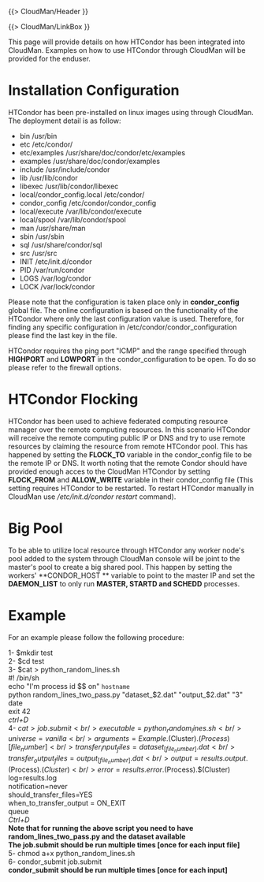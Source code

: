 {{> CloudMan/Header }}

{{> CloudMan/LinkBox }}

This page will provide details on how HTCondor has been integrated into CloudMan. Examples on how to use HTCondor through CloudMan will be provided for the enduser.

# Installation Configuration

HTCondor has been pre-installed on linux images using through CloudMan. The deployment detail is as follow:

* bin                          /usr/bin
* etc                          /etc/condor/
* etc/examples                 /usr/share/doc/condor/etc/examples
* examples                     /usr/share/doc/condor/examples
* include                      /usr/include/condor
* lib                          /usr/lib/condor
* libexec                      /usr/lib/condor/libexec
* local/condor_config.local    /etc/condor/
* condor_config                /etc/condor/condor_config
* local/execute                /var/lib/condor/execute
* local/spool                  /var/lib/condor/spool
* man                          /usr/share/man
* sbin                         /usr/sbin
* sql                          /usr/share/condor/sql
* src                          /usr/src
* INIT                         /etc/init.d/condor
* PID                          /var/run/condor
* LOGS                         /var/log/condor
* LOCK                         /var/lock/condor

Please note that the configuration is taken place only in **condor_config** global file. The online configuration is based on the functionality of the HTCondor where only the last configuration value is used. Therefore, for finding any specific configuration in /etc/condor/condor_configuration please find the last key in the file.

HTCondor requires the ping port "ICMP" and the range specified through **HIGHPORT** and **LOWPORT** in the condor_configuration to be open. To do so please refer to the firewall options.

# HTCondor Flocking

HTCondor has been used to achieve federated computing resource manager over the remote computing resources. In this scenario HTCondor will receive the remote computing public IP or DNS and try to use remote resources by claiming the resource from remote HTCondor pool. This has happened by setting the **FLOCK_TO** variable in the condor_config file to be the remote IP or DNS. It worth noting that the remote Condor should have provided enough acces to the CloudMan HTCondor by setting **FLOCK_FROM** and **ALLOW_WRITE** variable in their condor_config file (This setting requires HTCondor to be restarted. To restart HTCondor manually in CloudMan use */etc/init.d/condor restart* command). 

# Big Pool

To be able to utilize local resource through HTCondor any worker node's pool added to the system through CloudMan console will be joint to the master's pool to create a big shared pool. This happen by setting the workers' **CONDOR_HOST ** variable to point to the master IP and set the  **DAEMON_LIST** to only run **MASTER, STARTD and SCHEDD** processes.

# Example

For an example please follow the following procedure:

 1- $mkdir test<br />
 2- $cd test<br />
 3- $cat > python_random_lines.sh<br />
 #! /bin/sh<br />
 echo "I'm process id $$ on" `hostname`<br />
 python random_lines_two_pass.py "dataset_$2.dat" "output_$2.dat" "3"<br />
 date<br />
 exit 42<br />
 *ctrl+D*<br />
 4- $cat > job.submit <br />
 executable=python_random_lines.sh<br />
 universe=vanilla<br />
 arguments=Example.$(Cluster).$(Process) [file_number] <br />
 transfer_input_files = dataset_[file_number].dat<br />
 transfer_output_files = output_[file_number].dat<br />
 output=results.output.$(Process).$(Cluster)<br />
 error=results.error.$(Process).$(Cluster)<br />
 log=results.log<br />
 notification=never<br />
 should_transfer_files=YES<br />
 when_to_transfer_output = ON_EXIT<br />
 queue<br />
 *Ctrl+D*<br />
 **Note that for running the above script you need to have random_lines_two_pass.py and the dataset available**<br />
 **The job.submit should be run multiple times [once for each input file]**<br />
 5- chmod a+x python_random_lines.sh<br />
 6- condor_submit job.submit<br />
**condor_submit should be run multiple times [once for each input]**
